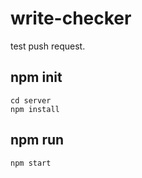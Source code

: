 # write-checker
test push request.
## npm init
```shell
cd server
npm install
```
## npm run
```shell
npm start
```